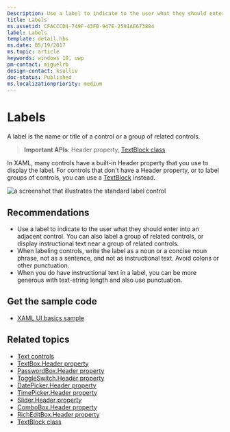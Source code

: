 ```yaml
---
Description: Use a label to indicate to the user what they should enter into an adjacent control. You can also label a group of related controls, or display instructional text near a group of related controls.
title: Labels
ms.assetid: CFACCCD4-749F-43FB-947E-2591AE673804
label: Labels
template: detail.hbs
ms.date: 05/19/2017
ms.topic: article
keywords: windows 10, uwp
pm-contact: miguelrb
design-contact: ksulliv
doc-status: Published
ms.localizationpriority: medium
---
```

# Labels

 

A label is the name or title of a control or a group of related controls.

> **Important APIs**: Header property, [TextBlock class](https://docs.microsoft.com/uwp/api/Windows.UI.Xaml.Controls.TextBlock)

In XAML, many controls have a built-in Header property that you use to display the label. For controls that don't have a Header property, or to label groups of controls, you can use a [TextBlock](https://docs.microsoft.com/uwp/api/Windows.UI.Xaml.Controls.TextBlock) instead.

![a screenshot that illustrates the standard label control](images/label-standard.png)

## Recommendations


-   Use a label to indicate to the user what they should enter into an adjacent control. You can also label a group of related controls, or display instructional text near a group of related controls.
-   When labeling controls, write the label as a noun or a concise noun phrase, not as a sentence, and not as instructional text. Avoid colons or other punctuation.
-   When you do have instructional text in a label, you can be more generous with text-string length and also use punctuation.


## Get the sample code
* [XAML UI basics sample](https://github.com/Microsoft/Windows-universal-samples/tree/master/Samples/XamlUIBasics)

## Related topics
* [Text controls](text-controls.md)
* [TextBox.Header property](https://docs.microsoft.com/uwp/api/windows.ui.xaml.controls.textbox.header)
* [PasswordBox.Header property](https://docs.microsoft.com/uwp/api/windows.ui.xaml.controls.passwordbox.header)
* [ToggleSwitch.Header property](https://docs.microsoft.com/uwp/api/windows.ui.xaml.controls.toggleswitch.header)
* [DatePicker.Header property](https://docs.microsoft.com/uwp/api/windows.ui.xaml.controls.datepicker.header)
* [TimePicker.Header property](https://docs.microsoft.com/uwp/api/windows.ui.xaml.controls.timepicker.header)
* [Slider.Header property](https://docs.microsoft.com/uwp/api/windows.ui.xaml.controls.slider.header)
* [ComboBox.Header property](https://docs.microsoft.com/uwp/api/windows.ui.xaml.controls.combobox.header)
* [RichEditBox.Header property](https://docs.microsoft.com/uwp/api/windows.ui.xaml.controls.richeditbox.header)
* [TextBlock class](https://docs.microsoft.com/uwp/api/Windows.UI.Xaml.Controls.TextBlock)

 

 




